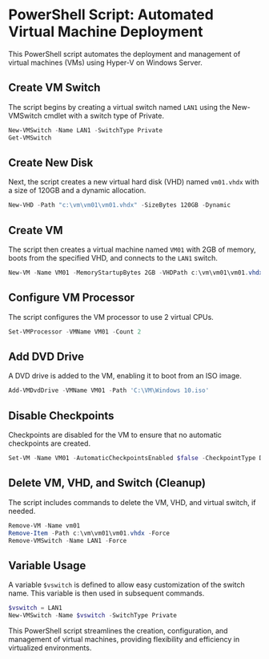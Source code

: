 # PowerShell Script: Automated Virtual Machine Deployment

This PowerShell script automates the deployment and management of virtual machines (VMs) using Hyper-V on Windows Server.

## Create VM Switch

The script begins by creating a virtual switch named `LAN1` using the New-VMSwitch cmdlet with a switch type of Private.

```powershell
New-VMSwitch -Name LAN1 -SwitchType Private
Get-VMSwitch
```

## Create New Disk

Next, the script creates a new virtual hard disk (VHD) named `vm01.vhdx` with a size of 120GB and a dynamic allocation.

```powershell
New-VHD -Path "c:\vm\vm01\vm01.vhdx" -SizeBytes 120GB -Dynamic
```

## Create VM

The script then creates a virtual machine named `VM01` with 2GB of memory, boots from the specified VHD, and connects to the `LAN1` switch.

```powershell
New-VM -Name VM01 -MemoryStartupBytes 2GB -VHDPath c:\vm\vm01\vm01.vhdx -Path c:\vm -Generation 2 -Switch LAN1
```

## Configure VM Processor

The script configures the VM processor to use 2 virtual CPUs.

```powershell
Set-VMProcessor -VMName VM01 -Count 2
```

## Add DVD Drive

A DVD drive is added to the VM, enabling it to boot from an ISO image.

```powershell
Add-VMDvdDrive -VMName VM01 -Path 'C:\VM\Windows 10.iso'
```

## Disable Checkpoints

Checkpoints are disabled for the VM to ensure that no automatic checkpoints are created.

```powershell
Set-VM -Name VM01 -AutomaticCheckpointsEnabled $false -CheckpointType Disabled
```

## Delete VM, VHD, and Switch (Cleanup)

The script includes commands to delete the VM, VHD, and virtual switch, if needed.

```powershell
Remove-VM -Name vm01
Remove-Item -Path c:\vm\vm01\vm01.vhdx -Force
Remove-VMSwitch -Name LAN1 -Force
```

## Variable Usage

A variable `$vswitch` is defined to allow easy customization of the switch name. This variable is then used in subsequent commands.

```powershell
$vswitch = LAN1
New-VMSwitch -Name $vswitch -SwitchType Private
```

This PowerShell script streamlines the creation, configuration, and management of virtual machines, providing flexibility and efficiency in virtualized environments.
```
